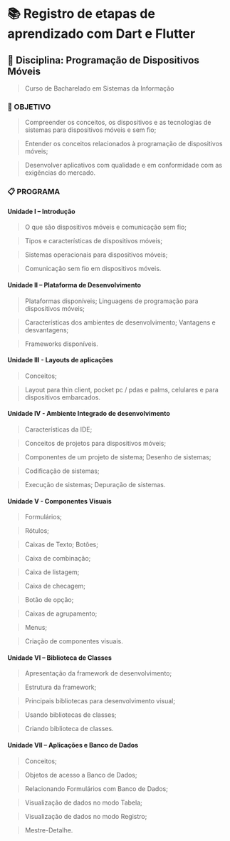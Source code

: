 # :books: Registro de etapas de aprendizado com Dart e Flutter 

## :book: Disciplina: Programação de Dispositivos Móveis

> Curso de Bacharelado em Sistemas da Informação

### :dart: OBJETIVO
> Compreender os conceitos, os dispositivos e as tecnologias de sistemas para dispositivos móveis e sem fio;

> Entender os conceitos relacionados à programação de dispositivos móveis;

> Desenvolver aplicativos com qualidade e em conformidade com as exigências do mercado.

### :clipboard: PROGRAMA
#### Unidade I – Introdução
> O que são dispositivos móveis e comunicação sem fio; 

> Tipos e características de dispositivos móveis; 

> Sistemas operacionais para dispositivos móveis; 

> Comunicação sem fio em dispositivos móveis.
#### Unidade II – Plataforma de Desenvolvimento
> Plataformas disponíveis; Linguagens de programação para dispositivos móveis;

> Características dos ambientes de desenvolvimento; Vantagens e desvantagens;

> Frameworks disponíveis.
#### Unidade III - Layouts de aplicações
> Conceitos; 

> Layout para thin client, pocket pc / pdas e palms, celulares e para dispositivos embarcados.
#### Unidade IV - Ambiente Integrado de desenvolvimento
> Características da IDE; 

> Conceitos de projetos para dispositivos móveis; 

> Componentes de um projeto de sistema; Desenho de sistemas; 

> Codificação de sistemas; 

> Execução de sistemas; Depuração de sistemas.

#### Unidade V - Componentes Visuais
> Formulários; 

> Rótulos; 

> Caixas de Texto; Botões; 

> Caixa de combinação; 

> Caixa de listagem; 

> Caixa de checagem; 

> Botão de opção; 

> Caixas de agrupamento; 

> Menus;

> Criação de componentes visuais.
#### Unidade VI – Biblioteca de Classes
> Apresentação da framework de desenvolvimento; 

> Estrutura da framework; 

> Principais bibliotecas para desenvolvimento visual; 

> Usando bibliotecas de classes; 

> Criando biblioteca de classes.
#### Unidade VII – Aplicações e Banco de Dados
> Conceitos; 

> Objetos de acesso a Banco de Dados; 

> Relacionando Formulários com Banco de Dados; 

> Visualização de dados no modo Tabela; 

> Visualização de dados no modo Registro; 

> Mestre-Detalhe.
